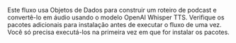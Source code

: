 Este fluxo usa Objetos de Dados para construir um roteiro de podcast e convertê-lo em áudio usando o modelo OpenAI Whisper TTS.
Verifique os pacotes adicionais para instalação antes de executar o fluxo de uma vez. Você só precisa executá-los na primeira vez em que for instalar os pacotes.
